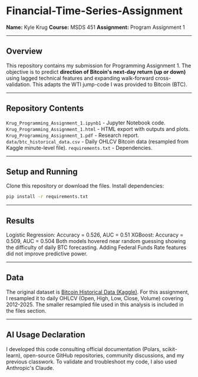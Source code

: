 # Financial-Time-Series-Assignment
**Name:** Kyle Krug
**Course:** MSDS 451
**Assignment:** Program Assignment 1
___

## Overview
This repository contains my submission for Programming Assignment 1.
The objective is to predict **direction of Bitcoin's next-day return (up or down)** using lagged technical features and expanding walk-forward cross-validation.
This adapts the WTI jump-code I was provided to Bitcoin (BTC).

___

## Repository Contents
`Krug_Programming_Assignment_1.ipynb1` - Jupyter Notebook code.
`Krug_Programming_Assignment_1.html` - HTML export with outputs and plots.
`Krug_Programming_Assignment_1.pdf` - Research report.
`data/btc_historical_data.csv` - Daily OHLCV Bitcoin data (resampled from Kaggle minute-level file).
`requirements.txt` - Dependencies.

___

## Setup and Running
Clone this repository or download the files.
Install dependencies:
```bash
pip install -r requirements.txt
```

___

## Results
Logistic Regression: Accuracy = 0.526, AUC = 0.51
XGBoost: Accuracy = 0.509, AUC = 0.504
Both models hovered near random guessing showing the difficulty of daily BTC forecasting.
Adding Federal Funds Rate features did not improve predictive power.

___

## Data
The original dataset is [Bitcoin Historical Data (Kaggle)](https://www.kaggle.com/datasets/mczielinski/bitcoin-historical-data?select=btcusd_1-min_data.csv).
For this assignment, I resampled it to daily OHLCV (Open, High, Low, Close, Volume) covering 2012-2025.
The smaller resampled file used in this analysis is included in the files section.

___

## AI Usage Declaration
I developed this code consulting official documentation (Polars, scikit-learn), open-source GitHub repositories, community discussions, and my previous classwork.
To validate and troubleshoot my code, I also used Anthropic's Claude.
